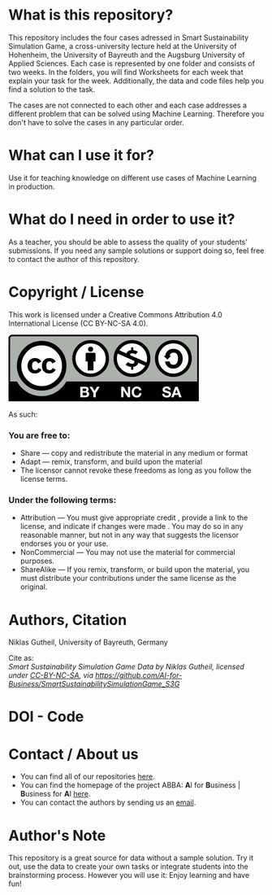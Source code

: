 # What is this repository?
This repository includes the four cases adressed in Smart Sustainability Simulation Game, a cross-university lecture held at the University of Hohenheim, the University of Bayreuth and the Augsburg University of Applied Sciences. 
Each case is represented by one folder and consists of two weeks. In the folders, you will find Worksheets for each week that explain your task for the week. Additionally, the data and code files help you find a solution to the task. 

The cases are not connected to each other and each case addresses a different problem that can be solved using Machine Learning. Therefore you don't have to solve the cases in any particular order.

# What can I use it for?
Use it for teaching knowledge on different use cases of Machine Learning in production.
# What do I need in order to use it?
As a teacher, you should be able to assess the quality of your students' submissions. If you need any sample solutions or support doing so, feel free to contact the author of this repository.
# Copyright / License
This work is licensed under a Creative Commons Attribution 4.0 International License (CC BY-NC-SA 4.0).

![](CC-BY-NC-SA.jpg)
 
As such:

### You are free to:
* Share — copy and redistribute the material in any medium or format
* Adapt — remix, transform, and build upon the material
* The licensor cannot revoke these freedoms as long as you follow the license terms.

### Under the following terms:
* Attribution — You must give appropriate credit , provide a link to the license, and indicate if changes were made . You may do so in any reasonable manner, but not in any way that suggests the licensor endorses you or your use.
* NonCommercial — You may not use the material for commercial purposes.
* ShareAlike — If you remix, transform, or build upon the material, you must distribute your contributions under the same license as the original.

# Authors, Citation
Niklas Gutheil, University of Bayreuth, Germany

Cite as:\
*Smart Sustainability Simulation Game Data by Niklas Gutheil, licensed under
[CC-BY-NC-SA](https://creativecommons.org/licenses/by-nc-sa/4.0/legalcode.txt),
via https://github.com/AI-for-Business/SmartSustainabilitySimulationGame_S3G*

# DOI - Code

# Contact / About us
* You can find all of our repositories [here](https://github.com/orgs/AI-for-Business/repositories).
* You can find the homepage of the project ABBA: **A**I for **B**usiness | **B**usiness for **A**I
[here](https://abba-project.de/).
* You can contact the authors by sending us an [email](mailto:abba-services@fim-rc.de).

# Author's Note
This repository is a great source for data without a sample solution. Try it out, use the data to create your own tasks or integrate students into the brainstorming process.
However you will use it: Enjoy learning and have fun!
